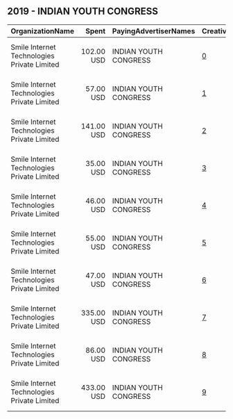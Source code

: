 ## 2019 - INDIAN YOUTH CONGRESS 
|OrganizationName|Spent|PayingAdvertiserNames|CreativeUrls|Impressions|Genders|AgeBrackets|CountryCodes|BillingAddresses|CandidateBallotInformation|
|:---|---:|:---|:---|---:|:---|:---|:---|:---|:---|
|Smile Internet Technologies Private Limited|102.00 USD|INDIAN YOUTH CONGRESS|[0](https://www.snap.com/political-ads/asset/c979f725cff23fc7029c9c05041d83f074f0a0d15d4e9519ab138c87629b5dae?mediaType=mp4)|93,546||18+|india|"Plot No. 241, Ground Floor, Udyog Vihar, Phase 1,Gurugram,122001,IN"||
|Smile Internet Technologies Private Limited|57.00 USD|INDIAN YOUTH CONGRESS|[1](https://www.snap.com/political-ads/asset/cf07923110a47670502ec094739d67bb26a94efc77c385620c4cca8071487077?mediaType=mp4)|52,308||18+|india|"Plot No. 241, Ground Floor, Udyog Vihar, Phase 1,Gurugram,122001,IN"||
|Smile Internet Technologies Private Limited|141.00 USD|INDIAN YOUTH CONGRESS|[2](https://www.snap.com/political-ads/asset/22b2efc500e94e25ac6116925b4cb543a8815800566e7abcb3e64a92f22f1ca9?mediaType=mp4)|127,231||18+|india|"Plot No. 241, Ground Floor, Udyog Vihar, Phase 1,Gurugram,122001,IN"||
|Smile Internet Technologies Private Limited|35.00 USD|INDIAN YOUTH CONGRESS|[3](https://www.snap.com/political-ads/asset/6fba2632bc2fb7efc58cab48cf5ac63b8a3fd31b35532cc1e9e435486779f4eb?mediaType=mp4)|31,814||18+|india|"Plot No. 241, Ground Floor, Udyog Vihar, Phase 1,Gurugram,122001,IN"||
|Smile Internet Technologies Private Limited|46.00 USD|INDIAN YOUTH CONGRESS|[4](https://www.snap.com/political-ads/asset/602d1ba99260f1f98d719e088d1a44ec4ba8c834b3591b0aa714cd87aaee162e?mediaType=mp4)|42,622||18+|india|"Plot No. 241, Ground Floor, Udyog Vihar, Phase 1,Gurugram,122001,IN"||
|Smile Internet Technologies Private Limited|55.00 USD|INDIAN YOUTH CONGRESS|[5](https://www.snap.com/political-ads/asset/ac5eba465c9eab5c68bed78b9084d53eb2fa5397799fbf43eac0c8679b6c43b5?mediaType=mp4)|50,535||18+|india|"Plot No. 241, Ground Floor, Udyog Vihar, Phase 1,Gurugram,122001,IN"||
|Smile Internet Technologies Private Limited|47.00 USD|INDIAN YOUTH CONGRESS|[6](https://www.snap.com/political-ads/asset/a46f9a51c3a15ca8bf0fcdabf5896c4066f84aaf59421d52965775acf48a4bf4?mediaType=mp4)|44,865||18+|india|"Plot No. 241, Ground Floor, Udyog Vihar, Phase 1,Gurugram,122001,IN"||
|Smile Internet Technologies Private Limited|335.00 USD|INDIAN YOUTH CONGRESS|[7](https://www.snap.com/political-ads/asset/c92b9b5f7eec5d340eb68aeef3057258bcdd99e4ed4e3af1c8ea56befcc18d5f?mediaType=mp4)|315,995||18+|india|"Plot No. 241, Ground Floor, Udyog Vihar, Phase 1,Gurugram,122001,IN"||
|Smile Internet Technologies Private Limited|86.00 USD|INDIAN YOUTH CONGRESS|[8](https://www.snap.com/political-ads/asset/ef563c5a539196a08576595cc53c9fa4b7247121f7ee2d57f10d61a0ba9a3491?mediaType=mp4)|81,281||18+|india|"Plot No. 241, Ground Floor, Udyog Vihar, Phase 1,Gurugram,122001,IN"||
|Smile Internet Technologies Private Limited|433.00 USD|INDIAN YOUTH CONGRESS|[9](https://www.snap.com/political-ads/asset/8269a24d5571b76b89f79827ecad4ad55d11af5ea8a27d5142bd473dd12bae1d?mediaType=mp4)|388,122||18+|india|"Plot No. 241, Ground Floor, Udyog Vihar, Phase 1,Gurugram,122001,IN"||
